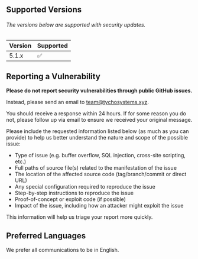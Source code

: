## Supported Versions

###### The versions below are supported with security updates.

| Version | Supported          |
| ------- | ------------------ |
| 5.1.x   | :white_check_mark: |

## Reporting a Vulnerability

**Please do not report security vulnerabilities through public GitHub issues.**

Instead, please send an email to [team@tychosystems.xyz](mailto:team@tychosystems.xyz).

You should receive a response within 24 hours. If for some reason you do not, please follow up via email to ensure we received your original message.

Please include the requested information listed below (as much as you can provide) to help us better understand the nature and scope of the possible issue:

- Type of issue (e.g. buffer overflow, SQL injection, cross-site scripting, etc.)
- Full paths of source file(s) related to the manifestation of the issue
- The location of the affected source code (tag/branch/commit or direct URL)
- Any special configuration required to reproduce the issue
- Step-by-step instructions to reproduce the issue
- Proof-of-concept or exploit code (if possible)
- Impact of the issue, including how an attacker might exploit the issue

This information will help us triage your report more quickly.

## Preferred Languages

We prefer all communications to be in English.
